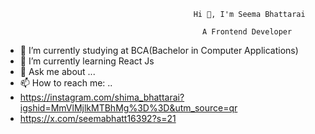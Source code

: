                                               Hi 👋, I'm Seema Bhattarai
                                              
                                                A Frontend Developer 


 



- 🔭 I’m currently studying at BCA(Bachelor in Computer Applications)
- 🌱 I’m currently learning React Js
- 💬 Ask me about ...
- 📫 How to reach me: ..
- https://instagram.com/shima_bhattarai?igshid=MmVlMjlkMTBhMg%3D%3D&utm_source=qr
- https://x.com/seemabhatt16392?s=21
  


